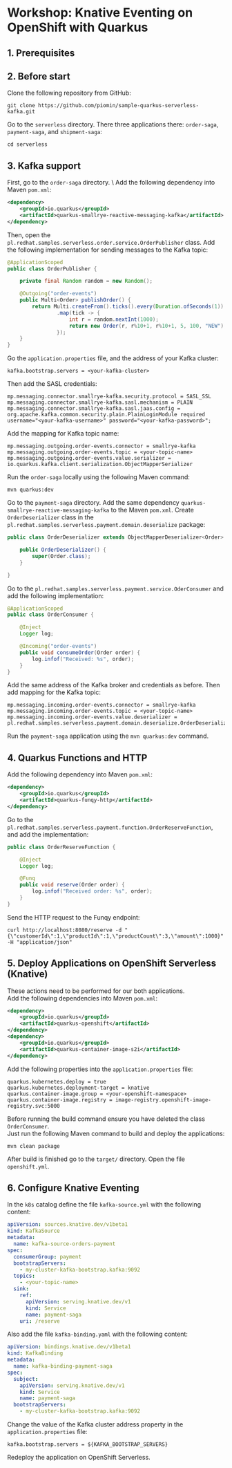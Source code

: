 # Workshop: Knative Eventing on OpenShift with Quarkus 

## 1. Prerequisites

## 2. Before start

Clone the following repository from GitHub:
```shell
git clone https://github.com/piomin/sample-quarkus-serverless-kafka.git
```
Go to the `serverless` directory. There three applications there: `order-saga`, `payment-saga`, and `shipment-saga`:
```shell
cd serverless
```

## 3. Kafka support

First, go to the `order-saga` directory. \ 
Add the following dependency into Maven `pom.xml`:
```xml
<dependency>
    <groupId>io.quarkus</groupId>
    <artifactId>quarkus-smallrye-reactive-messaging-kafka</artifactId>
</dependency>
```
Then, open the `pl.redhat.samples.serverless.order.service.OrderPublisher` class. Add the following implementation for sending messages to the Kafka topic:
```java
@ApplicationScoped
public class OrderPublisher {

    private final Random random = new Random();

    @Outgoing("order-events")
    public Multi<Order> publishOrder() {
        return Multi.createFrom().ticks().every(Duration.ofSeconds(1))
                .map(tick -> {
                    int r = random.nextInt(1000);
                    return new Order(r, r%10+1, r%10+1, 5, 100, "NEW");
                });
    }
}
```
Go the `application.properties` file, and the address of your Kafka cluster:
```properties
kafka.bootstrap.servers = <your-kafka-cluster>
```
Then add the SASL credentials:
```properties
mp.messaging.connector.smallrye-kafka.security.protocol = SASL_SSL
mp.messaging.connector.smallrye-kafka.sasl.mechanism = PLAIN
mp.messaging.connector.smallrye-kafka.sasl.jaas.config = org.apache.kafka.common.security.plain.PlainLoginModule required username="<your-kafka-username>" password="<your-kafka-password>";
```
Add the mapping for Kafka topic name:
```properties
mp.messaging.outgoing.order-events.connector = smallrye-kafka
mp.messaging.outgoing.order-events.topic = <your-topic-name>
mp.messaging.outgoing.order-events.value.serializer = io.quarkus.kafka.client.serialization.ObjectMapperSerializer
```
Run the `order-saga` locally using the following Maven command:
```shell
mvn quarkus:dev
```

Go to the `payment-saga` directory. Add the same dependency `quarkus-smallrye-reactive-messaging-kafka` to the Maven `pom.xml`.
Create `OrderDeserializer` class in the `pl.redhat.samples.serverless.payment.domain.deserialize` package:
```java
public class OrderDeserializer extends ObjectMapperDeserializer<Order> {

    public OrderDeserializer() {
        super(Order.class);
    }

}
```
Go to the `pl.redhat.samples.serverless.payment.service.OderConsumer` and add the following implementation:
```java
@ApplicationScoped
public class OrderConsumer {

    @Inject
    Logger log;

    @Incoming("order-events")
    public void consumeOrder(Order order) {
        log.infof("Received: %s", order);
    }
}
```
Add the same address of the Kafka broker and credentials as before. Then add mapping for the Kafka topic:
```properties
mp.messaging.incoming.order-events.connector = smallrye-kafka
mp.messaging.incoming.order-events.topic = <your-topic-name>
mp.messaging.incoming.order-events.value.deserializer = pl.redhat.samples.serverless.payment.domain.deserialize.OrderDeserializer
```
Run the `payment-saga` application using the `mvn quarkus:dev` command.

## 4. Quarkus Functions and HTTP

Add the following dependency into Maven `pom.xml`:
```xml
<dependency>
    <groupId>io.quarkus</groupId>
    <artifactId>quarkus-funqy-http</artifactId>
</dependency>
```
Go to the `pl.redhat.samples.serverless.payment.function.OrderReserveFunction`, and add the implementation:
```java
public class OrderReserveFunction {

    @Inject
    Logger log;

    @Funq
    public void reserve(Order order) {
        log.infof("Received order: %s", order);
    }
}    
```
Send the HTTP request to the Funqy endpoint:
```shell
curl http://localhost:8080/reserve -d "{\"customerId\":1,\"productId\":1,\"productCount\":3,\"amount\":1000}" -H "application/json"
```

## 5. Deploy Applications on OpenShift Serverless (Knative)

These actions need to be performed for our both applications. \
Add the following dependencies into Maven `pom.xml`:
```xml
<dependency>
    <groupId>io.quarkus</groupId>
    <artifactId>quarkus-openshift</artifactId>
</dependency>
<dependency>
    <groupId>io.quarkus</groupId>
    <artifactId>quarkus-container-image-s2i</artifactId>
</dependency>
```
Add the following properties into the `application.properties` file:
```properties
quarkus.kubernetes.deploy = true
quarkus.kubernetes.deployment-target = knative
quarkus.container-image.group = <your-openshift-namespace>
quarkus.container-image.registry = image-registry.openshift-image-registry.svc:5000
```
Before running the build command ensure you have deleted the class `OrderConsumer`. \
Just run the following Maven command to build and deploy the applications:
```shell
mvn clean package
```
After build is finished go to the `target/` directory. Open the file `openshift.yml`.

## 6. Configure Knative Eventing

In the `k8s` catalog define the file `kafka-source.yml` with the following content:
```yaml
apiVersion: sources.knative.dev/v1beta1
kind: KafkaSource
metadata:
  name: kafka-source-orders-payment
spec:
  consumerGroup: payment
  bootstrapServers:
    - my-cluster-kafka-bootstrap.kafka:9092
  topics:
    - <your-topic-name>
  sink:
    ref:
      apiVersion: serving.knative.dev/v1
      kind: Service
      name: payment-saga
    uri: /reserve
```
Also add the file `kafka-binding.yaml` with the following content:
```yaml
apiVersion: bindings.knative.dev/v1beta1
kind: KafkaBinding
metadata:
  name: kafka-binding-payment-saga
spec:
  subject:
    apiVersion: serving.knative.dev/v1
    kind: Service
    name: payment-saga
  bootstrapServers:
    - my-cluster-kafka-bootstrap.kafka:9092
```
Change the value of the Kafka cluster address property in the `application.properties` file:
```properties
kafka.bootstrap.servers = ${KAFKA_BOOTSTRAP_SERVERS}
```
Redeploy the application on OpenShift Serverless.